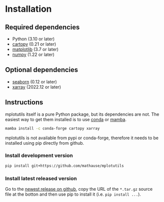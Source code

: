# Installation

## Required dependencies

- Python (3.10 or later)
- [cartopy](http://scitools.org.uk/cartopy/) (0.21 or later)
- [matplotlib](http://matplotlib.org/) (3.7 or later)
- [numpy](http://www.numpy.org/) (1.22 or later)

## Optional dependencies

- [seaborn](https://seaborn.pydata.org/) (0.12 or later)
- [xarray](http://xarray.pydata.org/) (2022.12 or later)

## Instructions

mplotutils itself is a pure Python package, but its dependencies are not.
The easiest way to get them installed is to use [conda](http://conda.io/) or [mamba](https://mamba.readthedocs.io/en/latest/).

```bash
mamba install -c conda-forge cartopy xarray
```

mplotutils is not available from pypi or conda-forge, therefore it needs to be installed using pip directly from github.

### Install development version

```bash
pip install git+https://github.com/mathause/mplotutils
```

### Install latest released version

Go to the [newest release on github](https://github.com/mathause/mplotutils/releases/latest), copy the URL of the `*.tar.gz` source file at the botton and then use pip to install it (i.e. `pip install ...`).
